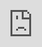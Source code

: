 ```yaml
---
layout: post
date:   2024-04-20
image: "/conflict_urbanism_sp2024/images/AquiferKansas/GoogleEarth1.JPG"
title:  "Aquifer Under Siege: Mapping the Nexus of Agriculture, Urbanization, and Water Conflict in Kansas"
author: "Aditi Saksena"
---
```


![Land Usage Breakdown in Kansas](/conflict_urbanism_sp2024/images/AquiferKansas/GoogleEarth2.JPG)


#### Introduction


Water scarcity and its management in today’s time has become central to understanding the balance and future of urbanization, rural development and water- particularly in regions heavily reliant on agriculture. The conflict over groundwater in Kansas can be immediately related to the "hydraulic society" thesis (Wittfogel, 1957), where control over water resources is the crux on which power dynamics, social relations, and economic activities revolve. Wittfogel's theory, often referred to as "hydraulic civilization" theory, says that societies developing in arid regions will naturally evolve complex administrative and governance structures to manage water resources effectively. This theory emphasizes the central role of water control in societal development and the potential for conflict over water resources as a fundamental aspect of societal power dynamics. 



#### *The Story of the largest Aquifer in the United States of America*


An aquifer is an underground layer of permeable or “leaky” rock. The mixture of sediment and rock in these layers contains many holes of different sizes that are able to store a massive amount of water. The Ogallala Aquifer is one of the world’s largest fresh groundwater resources. It underlies 175,000 square miles in eight states. Starting as hundreds of feet of silt, clay, and gravel eroded from the Rocky Mountains and laid down by streams millions of years ago, rainfall during this time produced an underground lake. 

The Aquifer ies beneath portions of, including Texas, New Mexico, Kansas, Oklahoma, Colorado, Nebraska, Wyoming and South Dakota. The Ogallala has been the source of substantial, large-scale irrigation development, beginning in the 1950s, when affordable technology became available for extracting groundwater and applying it to large fields of cotton, corn, winter wheat, and sorghum.


#### *Why Kansas?*


![AquiferKansas](/conflict_urbanism_sp2024/images/AquiferKansas/KansasMap.gif)


Kansans rely on ground water for 85% of their water needs, including municipal, industrial, agricultural, and rural domestic water supplies. In fact, Kansas relies on ground water to supply a higher percentage of its water needs than almost any other state in the U.S. Eastern and western Kansas differ dramatically in their reliance on ground water. In the western two-thirds of the state, where precipitation amounts are usually small, relatively abundant ground-water due to the Ogallala Aquifer provides most of the water. 


#### *Agriculture in Kansas*


Agriculture has been a significant part of Kansas' economy since it was settled by European Americans in the mid-19th century. The Homestead Act of 1862 encouraged this settlement by offering land for farming. Over the decades, agricultural practices evolved with technological advancements in farming equipment and methods, significantly boosting the state's agricultural output. Agriculture contributes significantly to Kansas's GDP, making water usage a critical economic issue. Agriculture directly contributes billions to Kansas's Gross State Product (GSP). According to the Kansas Department of Agriculture, the agriculture and food sector contributes about **$67.5 billion** annually to the Kansas economy and supports over **247,000 jobs**.


![Land Usage Breakdown in Kansas](/conflict_urbanism_sp2024/images/AquiferKansas/Kansas_Usage1.png)

#### *Water Wells and the Aquifer*

Water wells tapping into the Ogallala Aquifer are for agricultural irrigation, which accounts for around 85% of the water use from the aquifer in the state. They are often deeper and have a higher capacity to pump large volumes of water to support extensive agricultural activities. The ability to irrigate has allowed Kansas farmers to achieve higher yields and grow crops more consistently, even during periods of low rainfall.Over the decades, intensive water extraction for irrigation has led to substantial declines in water levels in parts of the aquifer. Some areas have experienced drops of over **150 feet**.


![AquiferKansas](/conflict_urbanism_sp2024/images/AquiferKansas/gif1.gif)





**The High Plains Aquifer is depleting at a rate that current practices cannot sustain. The aquifer regains a mere half an inch per year currently. Current predictions state that if the depletion rate remains constant the Aquifer will be completely diminished in the next 50-75 years**





#### *Water Depletion*


Water depletion is a measure of the fraction of available renewable water consumptively used by human activities within a watershed. Calculations from WaterGAP3 (Brauman, KD et al, 2016) was used to assess long-term average annual consumed fraction of renewably available water, then integrates seasonal depletion and dry-year depletion, also based on WaterGAP3 calculations, with average annual depletion. There are 8 water depletion categories: <5% depleted, 5-25% depleted, 25-50% depleted, 50-75% depleted, dry-year depleted, seasonally depleted, 75-100% depleted, and >100% depleted. 

 ![DepletedGIF](/conflict_urbanism_sp2024/images/AquiferKansas/WaterDepleteState.jpg)
 

![DepletedGIF](/conflict_urbanism_sp2024/images/AquiferKansas/DepletedGIF.gif)


#### References


Lanning-Rush, J. (2016). Irrigation water use in Kansas, 2013. U.S. Geological Survey. https://pubs.usgs.gov/publication/ds981

USDA, NASS. (2020). 2020 Kansas Cropland Data Layer. https://www.nass.usda.gov

USDA, NASS. (n.d.). Research and Science - Cropland Data Layers. https://www.nass.usda.gov/Research_and_Science/Cropland/SARS1a.php

USGS. (n.d.). Water Use Data for Kansas. https://waterdata.usgs.gov/ks/nwis/wu

USGS. (2018). Water-use data available from USGS. https://water.usgs.gov/watuse/data/

Kansas Department of Agriculture, Division of Water Resources. (n.d.). https://agriculture.ks.gov/divisions-programs/dwr

Harvey, D. (1996). Justice, nature and the geography of difference. Blackwell.

Ostrom, E. (1990). Governing the commons: The evolution of institutions for collective action. 

Sassen, S. (2014). Expulsions: Brutality and complexity in the global economy..

Swyngedouw, E. (2004). Social power and the urbanization of water: Flows of power. 

Wittfogel, K. A. (1957). Oriental despotism: A comparative study of total power. 

Bakker, K. (2010). Privatizing water: Governance failure and the world's urban water crisis.

Brauman, KA, BD Richter, S Postel, M Malby, M Flörke. (2016) “Water Depletion: An improved metric for incorporating seasonal and dry-year water scarcity into water risk assessments.” Elementa: Science of the Anthropocene. http://doi.org/10.12952/journal.elementa.000083

#### Please use level 4 headings for major section divisions  
(make sure to put two spaces after the end of the heading)

Write **words in bold** like this.  

Italics are *similar* and are formatted like this.  

To make a paragraph break you need to add two spaces at the end of your line before going to the next line.  

See this is now a new paragraph.  

Lists are easy:
1. they can be ordered
1. like this
1. notice that the numbers are automatically ordered
  1. use two spaces in front to indent

Or they can just be bullet points:
- like this
* or like this
  - use two spaces
  - to have nested lists

Use Author-Date parenthetical citations following Chicago Manual of Style conventions throughout your document, and add a works cited at the bottom of your post. See Author-Date quick guide [here](https://www-chicagomanualofstyle-org.ezproxy.cul.columbia.edu/tools_citationguide/citation-guide-2.html) for citation conventions.  

To include hyperlinks format them like this [text of link](http://c4sr.columbia.edu/).  

To embed images first ensure that the file is at least 740px wide. Then place the image file in a folder named for your group in the images folder. Then link to that image using the format here, but replace the file path with the name of your group's folder and appropriate image file name:  

![description of image](/conflict_urbanism_sp2024/images/sample_image.png)

If you want to include html files (i.e. an interactive map) host these via your personal github page, and then you can embed them in your document with a iframe. The format looks like this:  

<div class="iframe-column"><iframe src="https://player.vimeo.com/video/290575503?title=0&byline=0&portrait=0" style="position:absolute;top:0;left:0;width:100%;height:100%;" frameborder="0"></iframe></div>  


All you need to do to use one is replace the url that is between the two " ". Here is an iframe of mapbox tiles:  

<div class="iframe-column"><iframe src="https://api.mapbox.com/styles/v1/mapbox/satellite-v9.html?title=true&access_token=pk.eyJ1IjoibWFwYm94IiwiYSI6ImNpejY4NDg1bDA1cjYzM280NHJ5NzlvNDMifQ.d6e-nNyBDtmQCVwVNivz7A#2/0/0" style="position:absolute;top:0;left:0;width:100%;height:100%;" frameborder="0"></iframe></div>
